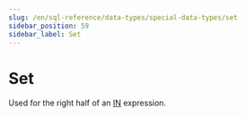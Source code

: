 ```yaml
---
slug: /en/sql-reference/data-types/special-data-types/set
sidebar_position: 59
sidebar_label: Set
---
```


# Set

Used for the right half of an [IN](../../../sql-reference/operators/in.md#select-in-operators) expression.


